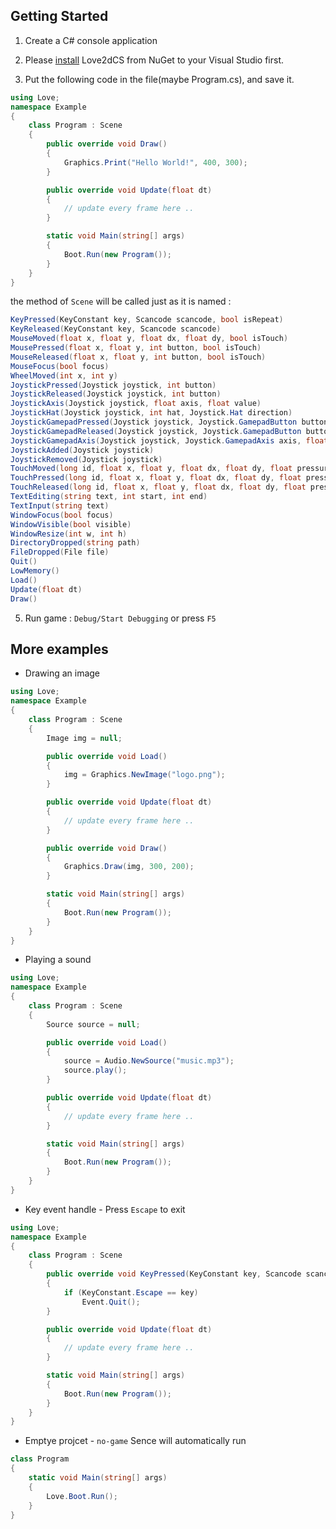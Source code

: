 
Getting Started
---

1. Create a C# console application

2. Please [install](https://endlesstravel.github.io/#/tutorial/01.install) Love2dCS from NuGet to your Visual Studio first.

3. Put the following code in the file(maybe Program.cs), and save it.
``` C#
using Love;
namespace Example
{
    class Program : Scene
    {
        public override void Draw()
        {
            Graphics.Print("Hello World!", 400, 300);
        }

        public override void Update(float dt)
        {
            // update every frame here ..
        }

        static void Main(string[] args)
        {
            Boot.Run(new Program());
        }
    }
}
```

the method of `Scene` will  be called just as it is named :

``` C#
KeyPressed(KeyConstant key, Scancode scancode, bool isRepeat)
KeyReleased(KeyConstant key, Scancode scancode)
MouseMoved(float x, float y, float dx, float dy, bool isTouch)
MousePressed(float x, float y, int button, bool isTouch)
MouseReleased(float x, float y, int button, bool isTouch)
MouseFocus(bool focus)
WheelMoved(int x, int y)
JoystickPressed(Joystick joystick, int button)
JoystickReleased(Joystick joystick, int button)
JoystickAxis(Joystick joystick, float axis, float value)
JoystickHat(Joystick joystick, int hat, Joystick.Hat direction)
JoystickGamepadPressed(Joystick joystick, Joystick.GamepadButton button)
JoystickGamepadReleased(Joystick joystick, Joystick.GamepadButton button)
JoystickGamepadAxis(Joystick joystick, Joystick.GamepadAxis axis, float value)
JoystickAdded(Joystick joystick)
JoystickRemoved(Joystick joystick)
TouchMoved(long id, float x, float y, float dx, float dy, float pressure)
TouchPressed(long id, float x, float y, float dx, float dy, float pressure)
TouchReleased(long id, float x, float y, float dx, float dy, float pressure)
TextEditing(string text, int start, int end)
TextInput(string text)
WindowFocus(bool focus)
WindowVisible(bool visible)
WindowResize(int w, int h)
DirectoryDropped(string path)
FileDropped(File file)
Quit()
LowMemory()
Load()
Update(float dt)
Draw()
```

5. Run game : `Debug/Start Debugging` or press `F5`

More examples
---

* Drawing an image
``` C#
using Love;
namespace Example
{
    class Program : Scene
    {
        Image img = null;

        public override void Load()
        {
            img = Graphics.NewImage("logo.png");
        }

        public override void Update(float dt)
        {
            // update every frame here ..
        }

        public override void Draw()
        {
            Graphics.Draw(img, 300, 200);
        }

        static void Main(string[] args)
        {
            Boot.Run(new Program());
        }
    }
}
```

* Playing a sound
``` C#
using Love;
namespace Example
{
    class Program : Scene
    {
        Source source = null;

        public override void Load()
        {
            source = Audio.NewSource("music.mp3");
            source.play();
        }

        public override void Update(float dt)
        {
            // update every frame here ..
        }

        static void Main(string[] args)
        {
            Boot.Run(new Program());
        }
    }
}
```

* Key event handle - Press `Escape` to exit
``` C#
using Love;
namespace Example
{
    class Program : Scene
    {
        public override void KeyPressed(KeyConstant key, Scancode scancode, bool isRepeat)
        {
            if (KeyConstant.Escape == key)
                Event.Quit();
        }

        public override void Update(float dt)
        {
            // update every frame here ..
        }

        static void Main(string[] args)
        {
            Boot.Run(new Program());
        }
    }
}
```

* Emptye projcet - `no-game` Sence will automatically run
``` C#
class Program
{
    static void Main(string[] args)
    {
        Love.Boot.Run();
    }
}
```